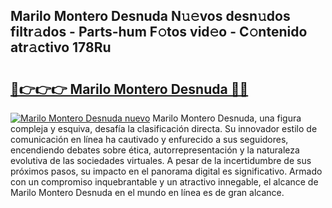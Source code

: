 ## Marilo Montero Desnuda N𝚞𝚎vos desn𝚞dos filtr𝚊dos - Parts-hum F𝚘tos vid𝚎o - C𝚘ntenido atr𝚊ctivo 178Ru

# <h2><a href="http://mbaouur.tromn.icu/?c=Marilo+Montero+Desnuda">🔗👉👉👉 Marilo Montero Desnuda 🔗🔗</a></h2>

[![Marilo Montero Desnuda nuevo](https://i.imgur.com/pEAQMta.gif)](http://mbaouur.tromn.icu/?c=Marilo+Montero+Desnuda)
Marilo Montero Desnuda, una figura compleja y esquiva, desafía la clasificación directa. Su innovador estilo de comunicación en línea ha cautivado y enfurecido a sus seguidores, encendiendo debates sobre ética, autorrepresentación y la naturaleza evolutiva de las sociedades virtuales. A pesar de la incertidumbre de sus próximos pasos, su impacto en el panorama digital es significativo. Armado con un compromiso inquebrantable y un atractivo innegable, el alcance de Marilo Montero Desnuda en el mundo en línea es de gran alcance.
